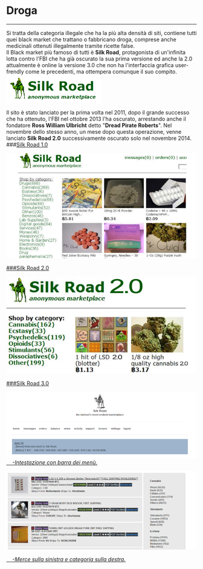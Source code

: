 # Droga
---
Si tratta della categoria illegale che ha la più alta densità di siti, contiene tutti quei black market che trattano o fabbricano droga, comprese anche medicinali ottenuti illegalmente tramite ricette false.<br>
Il Black market più famoso di tutti è **Silk Road**, protagonista di un'infinita lotta contro l'FBI che ha già oscurato la sua prima versione ed anche la 2.0 attualmente è online la versione 3.0 che non ha l'interfaccia grafica user-frendly come le precedenti, ma ottempera comunque il suo compito.
![](silkroad.png)

Il sito è stato lanciato per la prima volta nel 2011, dopo il grande successo che ha ottenuto, l'FBI nel ottobre 2013 l'ha oscurato, arrestando anche il fondatore **Ross William Ulbricht** detto "**Dread Pirate Roberts**". Nel novembre dello stesso anno, un mese dopo questa operazione, venne lanciato **Silk Road 2.0** successivamente oscurato solo nel novembre 2014.
<br/>
###<u>Silk Road 1.0<u/>
    
![](silk-road-header.jpg)

###<u>Silk Road 2.0<u/>

![](silk-road-2.png)

###<u>Silk Road 3.0<u/>

![](silk3.PNG)
&nbsp;&nbsp;&nbsp; *-Intestazione con barra dei menù.*

![](silk3.1.PNG)

&nbsp;&nbsp;&nbsp; *-Merce sulla sinistra e categoria sulla destra.*